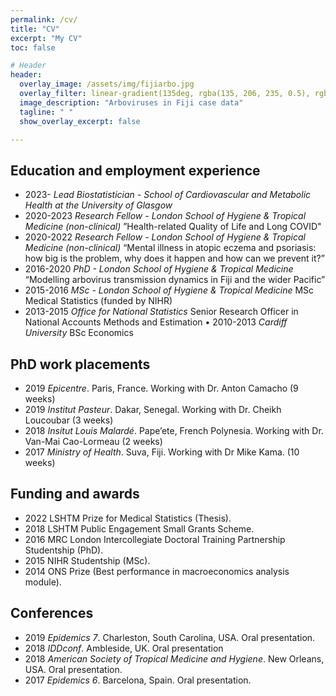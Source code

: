 ```yaml
---
permalink: /cv/
title: "CV"
excerpt: "My CV"
toc: false

# Header
header:
  overlay_image: /assets/img/fijiarbo.jpg
  overlay_filter: linear-gradient(135deg, rgba(135, 206, 235, 0.5), rgba(255, 255, 255, 0.5))
  image_description: "Arboviruses in Fiji case data"
  tagline: " "
  show_overlay_excerpt: false

---
```


## Education and employment experience
* 2023-	_Lead Biostatistician - School of Cardiovascular and Metabolic Health at the University of Glasgow_
* 2020-2023 	_Research Fellow - London School of Hygiene & Tropical Medicine (non-clinical)_
”Health-related Quality of Life and Long COVID"
* 2020-2022 	_Research Fellow - London School of Hygiene & Tropical Medicine (non-clinical)_
“Mental illness in atopic eczema and psoriasis: how big is the problem, why does it happen and how can we prevent it?” 
* 2016-2020 	_PhD - London School of Hygiene & Tropical Medicine_
“Modelling arbovirus transmission dynamics in Fiji and the wider Pacific” 
* 2015-2016	    _MSc - London School of Hygiene & Tropical Medicine_ 
MSc Medical Statistics (funded by NIHR)
* 2013-2015	    _Office for National Statistics_
Senior Research Officer in National Accounts Methods and Estimation
• 2010-2013 	_Cardiff University_
BSc Economics

## PhD work placements
* 2019 	_Epicentre_. Paris, France. Working with Dr. Anton Camacho (9 weeks)
* 2019	_Institut Pasteur_. Dakar, Senegal. Working with Dr. Cheikh Loucoubar (3 weeks)
* 2018	_Insitut Louis Malardé_. Pape’ete, French Polynesia. Working with Dr. Van-Mai Cao-Lormeau (2 weeks)
* 2017	_Ministry of Health_. Suva, Fiji. Working with Dr Mike Kama. (10 weeks)

## Funding and awards
* 2022  LSHTM Prize for Medical Statistics (Thesis).
* 2018 	LSHTM Public Engagement Small Grants Scheme.
* 2016 	MRC London Intercollegiate Doctoral Training Partnership Studentship (PhD). 
* 2015	NIHR Studentship (MSc). 
* 2014	ONS Prize (Best performance in macroeconomics analysis module).

## Conferences
* 2019	_Epidemics 7_. Charleston, South Carolina, USA. Oral presentation. 
* 2018	_IDDconf_. Ambleside, UK. Oral presentation
* 2018	_American Society of Tropical Medicine and Hygiene_. New Orleans, USA. Oral presentation. 
* 2017	_Epidemics 6_. Barcelona, Spain. Oral presentation. 
